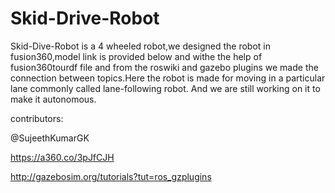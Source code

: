 # Skid-Drive-Robot
Skid-Dive-Robot is a 4 wheeled robot,we designed the robot in fusion360,model link is provided below and withe the help of fusion360tourdf file and from the roswiki and gazebo plugins we made the connection between topics.Here the robot is made for moving in a particular lane commonly called lane-following robot.
And we are still working on it to make it autonomous.

contributors:

@SujeethKumarGK

https://a360.co/3pJfCJH

http://gazebosim.org/tutorials?tut=ros_gzplugins
